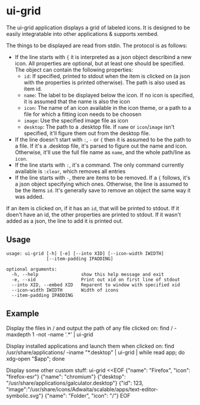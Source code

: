 # ui-grid

The ui-grid application displays a grid of labeled icons.
It is designed to be easily integratable into other applications & supports xembed.

The things to be displayed are read from stdin. The protocol is as follows:

 * If the line starts with `{` it is interpreted as a json object describind a new icon.
   All properties are optional, but at least one should be specified.
   The object can contain the following properties:
   * `id`: If specified, printed to stdout when the item is clicked on (a json with the properties is printed otherwise). The path is also used as item id.
   * `name`: The label to be displayed below the icon. If no icon is specified, it is assumed that the name is also the icon
   * `icon`: The name of an icon available in the icon theme, or a path to a file for which a fitting icon needs to be choosen
   * `image`: Use the specified image file as icon
   * `desktop`: The path to a .desktop file. If `name` or `icon`/`image` isn't specified, it'll figure them out from the desktop file.
 * If the line doesn't start with `:`, `-` or `{` then it is assumed to be the path to a file.
   If it's a .desktop file, it's parsed to figure out the name and icon.
   Otherwise, it'll use the full file name as `name`, and the whole path/line as `icon`.
 * If the line starts with `:`, it's a command. The only command currently available is `:clear`, which removes all entries
 * If the line starts with `-`, there are items to be removed.
   If a `{` follows, it's a json object specifying which ones.
   Otherwise, the line is assumed to be the items `id`.
   It's generally save to remove an object the same way it was added.

If an item is clicked on, if it has an `id`, that will be printed to stdout.
If it doen't have an id, the other properties are printed to stdout.
If it wasn't added as a json, the line to add it is printed out.

## Usage

    usage: ui-grid [-h] [-e] [--into XID] [--icon-width IWIDTH]
                   [--item-padding IPADDING]

    optional arguments:
      -h, --help                show this help message and exit
      -e, --xid                 Print out xid on first line of stdout
      --into XID, --embed XID   Reparent to window with specified xid
      --icon-width IWIDTH       Width of icons
      --item-padding IPADDING

## Example

Display the files in / and output the path of any file clicked on:
    find / -maxdepth 1 -not -name '.*' | ui-grid

Display installed applications and launch them when clicked on:
    find /usr/share/applications/ -iname "*.desktop" | ui-grid | while read app; do xdg-open "$app"; done

Display some other custom stuff:
    ui-grid <<EOF
    {"name": "Firefox", "icon": "firefox-esr"}
    {"name": "chromium"}
    {"desktop": "/usr/share/applications/galculator.desktop"}
    {"id": 123, "image":"/usr/share/icons/Adwaita/scalable/apps/text-editor-symbolic.svg"}
    {"name": "Folder", "icon": "/"}
    EOF
